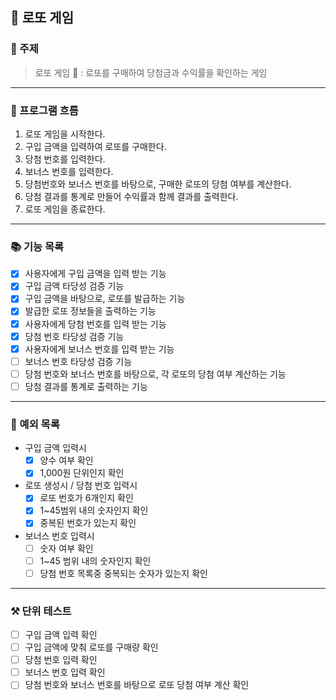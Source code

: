 ## 🎊 로또 게임
### 📌 주제 

> 로또 게임 🎉 : 로또를 구매하여 당첨금과 수익률을 확인하는 게임
---
### 📍 프로그램 흐름 
1. 로또 게임을 시작한다.
2. 구입 금액을 입력하여 로또를 구매한다.
3. 당첨 번호를 입력한다.
4. 보너스 번호를 입력한다.
5. 당첨번호와 보너스 번호를 바탕으로, 구매한 로또의 당첨 여부를 계산한다.
6. 당첨 결과를 통계로 만들어 수익률과 함께 결과를 출력한다.
7. 로또 게임을 종료한다.

---
### 📚 기능 목록
- [x] 사용자에게 구입 금액을 입력 받는 기능
- [x] 구입 금액 타당성 검증 기능
- [x] 구입 금액을 바탕으로, 로또를 발급하는 기능
- [x] 발급한 로또 정보들을 출력하는 기능
- [x] 사용자에게 당첨 번호를 입력 받는 기능
- [x] 당첨 번호 타당성 검증 기능
- [x] 사용자에게 보너스 번호를 입력 받는 기능
- [ ] 보너스 번호 타당성 검증 기능
- [ ] 당첨 번호와 보너스 번호를 바탕으로, 각 로또의 당첨 여부 계산하는 기능
- [ ] 당첨 결과를 통계로 출력하는 기능

---
### 📒 예외 목록 
- 구입 금액 입력시
  - [x] 양수 여부 확인
  - [x] 1,000원 단위인지 확인
- 로또 생성시 / 당첨 번호 입력시
  - [x] 로또 번호가 6개인지 확인
  - [x] 1~45범위 내의 숫자인지 확인
  - [x] 중복된 번호가 있는지 확인
- 보너스 번호 입력시
  - [ ] 숫자 여부 확인
  - [ ] 1~45 범위 내의 숫자인지 확인
  - [ ] 당첨 번호 목록중 중복되는 숫자가 있는지 확인

---
### ⚒️ 단위 테스트
- [ ] 구입 금액 입력 확인
- [ ] 구입 금액에 맞춰 로또를 구매량 확인
- [ ] 당첨 번호 입력 확인
- [ ] 보너스 번호 입력 확인
- [ ] 당첨 번호와 보너스 번호를 바탕으로 로또 당첨 여부 계산 확인
